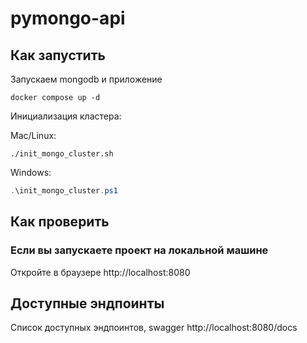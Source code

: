 # pymongo-api

## Как запустить

Запускаем mongodb и приложение

```shell
docker compose up -d
```

Инициализация кластера:


Mac/Linux:

```shell
./init_mongo_cluster.sh
```

Windows:
```powershell
.\init_mongo_cluster.ps1
```

## Как проверить

### Если вы запускаете проект на локальной машине

Откройте в браузере http://localhost:8080

## Доступные эндпоинты

Список доступных эндпоинтов, swagger http://localhost:8080/docs
